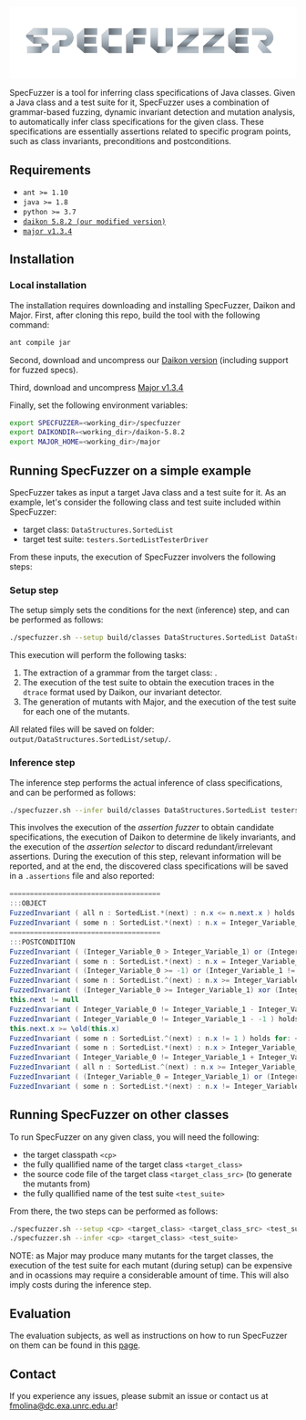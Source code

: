 ![SpecFuzzer Logo](https://github.com/facumolina/specfuzzer/blob/master/img/specfuzzer-logo.png "SpecFuzzer Logo")

SpecFuzzer is a tool for inferring class specifications of Java classes. Given a Java class and a test suite for it, SpecFuzzer uses a combination of grammar-based fuzzing, dynamic invariant detection and mutation analysis, to automatically infer class specifications for the given class. These specifications are essentially assertions related to specific program points, such as class invariants, preconditions and postconditions.  

## Requirements

* `ant >= 1.10`
* `java >= 1.8`
* `python >= 3.7`
* [`daikon 5.8.2 (our modified version)`](https://github.com/facumolina/daikon-specfuzzer)
* [`major v1.3.4`](https://mutation-testing.org/)

## Installation

### Local installation

The installation requires downloading and installing SpecFuzzer, Daikon and Major. First, after cloning this repo, build the tool with the following command:
```bash
ant compile jar
```
Second, download and uncompress our [Daikon version](https://mega.nz/file/pPgmnCST#dObECd8W5VeIDz5xzSgeQnhmH_-BRnOzt1VKaGn7Ihg) (including support for fuzzed specs).

Third, download and uncompress [Major v1.3.4](https://mutation-testing.org/downloads/files/major-1.3.4_jre7.zip)

Finally, set the following environment variables:
```bash
export SPECFUZZER=<working_dir>/specfuzzer
export DAIKONDIR=<working_dir>/daikon-5.8.2
export MAJOR_HOME=<working_dir>/major
```

## Running SpecFuzzer on a simple example

SpecFuzzer takes as input a target Java class and a test suite for it. As an example, let's consider the following class and test suite included within SpecFuzzer:
* target class: ```DataStructures.SortedList```
* target test suite: ```testers.SortedListTesterDriver```

From these inputs, the execution of SpecFuzzer involvers the following steps:

### Setup step

The setup simply sets the conditions for the next (inference) step, and can be performed as follows:
```bash
./specfuzzer.sh --setup build/classes DataStructures.SortedList DataStructures/SortedList.java testers.SortedListTesterDriver
```
This execution will perform the following tasks: 
1. The extraction of a grammar from the target class: . 
2. The execution of the test suite to obtain the execution traces in the ```dtrace``` format used by Daikon, our invariant detector.
3. The generation of mutants with Major, and the execution of the test suite for each one of the mutants. 

All related files will be saved on folder: ```output/DataStructures.SortedList/setup/```. 

### Inference step

The inference step performs the actual inference of class specifications, and can be performed as follows:
```bash
./specfuzzer.sh --infer build/classes DataStructures.SortedList testers.SortedListTesterDriver
```
This involves the execution of the _assertion fuzzer_ to obtain candidate specifications, the execution of Daikon to determine de likely invariants, and the execution of the _assertion selector_ to discard redundant/irrelevant assertions.
During the execution of this step, relevant information will be reported, and at the end, the discovered class specifications will be saved in a ```.assertions``` file and also reported:

```java
=====================================
:::OBJECT
FuzzedInvariant ( all n : SortedList.*(next) : n.x <= n.next.x ) holds for: this
FuzzedInvariant ( some n : SortedList.*(next) : n.x = Integer_Variable_0 ) holds for: <this, DataStructures.SortedList.SENTINEL>
=====================================
:::POSTCONDITION
FuzzedInvariant ( (Integer_Variable_0 > Integer_Variable_1) or (Integer_Variable_1 < Integer_Variable_2) ) holds for: <this.x , orig(this.x) , orig(this.next.next.x)>
FuzzedInvariant ( some n : SortedList.*(next) : n.x = Integer_Variable_0 ) holds for: <orig(this), orig(data)>
FuzzedInvariant ( (Integer_Variable_0 >= -1) or (Integer_Variable_1 != Integer_Variable_2) ) holds for: <this.x , this.next.x , orig(this.next.next.x)>
FuzzedInvariant ( some n : SortedList.^(next) : n.x >= Integer_Variable_0 ) holds for: <orig(this), orig(data)>
FuzzedInvariant ( (Integer_Variable_0 >= Integer_Variable_1) xor (Integer_Variable_1 >= Integer_Variable_2) ) holds for: <this.next.next.x , orig(this.x) , orig(this.next.next.x)>
this.next != null
FuzzedInvariant ( Integer_Variable_0 != Integer_Variable_1 - Integer_Variable_2 ) holds for: <this.next.next.x , orig(this.x) , orig(this.next.next.x)>
FuzzedInvariant ( Integer_Variable_0 != Integer_Variable_1 - -1 ) holds for: <this.x, orig(this.x)>
this.next.x >= \old(this.x)
FuzzedInvariant ( some n : SortedList.^(next) : n.x != 1 ) holds for: <orig(this)>
FuzzedInvariant ( some n : SortedList.*(next) : n.x > Integer_Variable_0 ) holds for: <orig(this), this.x>
FuzzedInvariant ( Integer_Variable_0 != Integer_Variable_1 + Integer_Variable_2 ) holds for: <this.x , this.next.next.x , orig(this.next.next.x)>
FuzzedInvariant ( all n : SortedList.^(next) : n.x >= Integer_Variable_0 ) holds for: <orig(this), this.next.x>
FuzzedInvariant ( (Integer_Variable_0 = Integer_Variable_1) or (Integer_Variable_1 > Integer_Variable_2) ) holds for: <this.x , orig(data) , orig(this.x)>
FuzzedInvariant ( some n : SortedList.*(next) : n.x != Integer_Variable_0 ) holds for: <orig(this), this.next.x>
```

## Running SpecFuzzer on other classes

To run SpecFuzzer on any given class, you will need the following:
* the target classpath ```<cp>```
* the fully quallified name of the target class ```<target_class>```
* the source code file of the target class ```<target_class_src>``` (to generate the mutants from)
* the fully quallified name of the test suite ```<test_suite>```

From there, the two steps can be performed as follows:

```bash
./specfuzzer.sh --setup <cp> <target_class> <target_class_src> <test_suite>
./specfuzzer.sh --infer <cp> <target_class> <test_suite>
```

NOTE: as Major may produce many mutants for the target classes, the execution of the test suite for each mutant (during setup) can be expensive and in ocassions may require a considerable amount of time. This will also imply costs during the inference step. 

## Evaluation

The evaluation subjects, as well as instructions on how to run SpecFuzzer on them can be found in this [page](https://sites.google.com/view/specfuzzer).
 
## Contact

If you experience any issues, please submit an issue or contact us at fmolina@dc.exa.unrc.edu.ar!

<!---

## Other useful commands

### Alloy Parser Generation

`java -jar lib/antlr-4.7.1-complete.jar -package antlr -o src/main/ antlr/AlloyExprGrammar.g4`

### Grammar Generation

Extracting a Grammar from class:

`java -cp dest/jar/FuzzSpecs.jar:lib/* grammar.GrammarExtractor DataStructures.List`

Fuzzing Specifications

`java -cp dest/jar/FuzzSpecs.jar:lib/* fuzzer.BasicFuzzer grammars/ListGrammar.json`

### Running Daikon with the Fuzzing support

Run DynComp to perform dynamic comparability:

`java -cp build/classes/:lib/daikon.jar daikon.DynComp testers.ListTesterDriver --output-dir=daikon-outputs`

Run Chicory front-end to produce the dtrace file from the tester class:

`java -cp build/classes/:lib/daikon.jar daikon.Chicory --output-dir=daikon-outputs/ --comparability-file=daikon-outputs/ListTesterDriver.decls-DynComp --ppt-omit-pattern='ListTester.*' testers.ListTesterDriver daikon-outputs/ListTesterDriver-objects.xml`

Run Daikon including Fuzzed Invariants:

`java -cp "build/classes/:lib/*" daikon.Daikon --grammar-to-fuzz grammars/ListGrammar.json --fuzzed-invariants 10 --serialiazed-objects daikon-outputs/ListTesterDriver-objects.xml daikon-outputs/ListTesterDriver.dtrace.gz`

Check Daikon inferred invariants:

`java -cp build/classes/:lib/* daikon.tools.InvariantChecker --conf --serialiazed-objects daikon-outputs/ListTesterDriver-objects.xml ListTesterDriver.inv.gz daikon-outputs/ListTesterDriver.dtrace.gz`

-->

